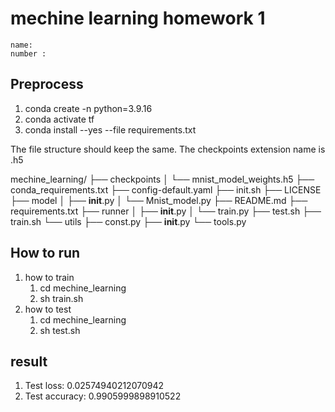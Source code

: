 # mechine learning homework 1

>
    name: 
    number : 
>

## Preprocess

1. conda create -n python=3.9.16
2. conda activate tf
3. conda install --yes --file requirements.txt

The file structure should keep the same. The checkpoints extension name is .h5
>
mechine_learning/
├── checkpoints
│   └── mnist_model_weights.h5
├── conda_requirements.txt
├── config-default.yaml
├── init.sh
├── LICENSE
├── model
│   ├── __init__.py
│   └── Mnist_model.py
├── README.md
├── requirements.txt
├── runner
│   ├── __init__.py
│   └── train.py
├── test.sh
├── train.sh
└── utils
    ├── const.py
    ├── __init__.py
    └── tools.py
>

## How to run

1. how to train 
   1. cd mechine_learning
   2. sh train.sh
2. how to test
   1. cd mechine_learning
   2. sh test.sh

## result 

1. Test loss: 0.02574940212070942
2. Test accuracy: 0.9905999898910522
